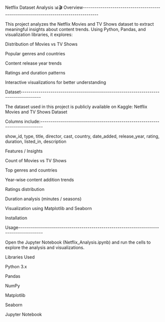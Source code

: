 Netflix Dataset Analysis 📊🎬
Overview--------------------------------------------------------------------------------------

This project analyzes the Netflix Movies and TV Shows dataset to extract meaningful insights about content trends. Using Python, Pandas, and visualization libraries, it explores:

Distribution of Movies vs TV Shows

Popular genres and countries

Content release year trends

Ratings and duration patterns

Interactive visualizations for better understanding

Dataset----------------------------------------------------------------------------------------

The dataset used in this project is publicly available on Kaggle:
Netflix Movies and TV Shows Dataset

Columns include:-------------------------------------------------------------------------------

show_id, type, title, director, cast, country, date_added, release_year, rating, duration, listed_in, description

Features / Insights

Count of Movies vs TV Shows

Top genres and countries

Year-wise content addition trends

Ratings distribution

Duration analysis (minutes / seasons)

Visualization using Matplotlib and Seaborn

Installation


Usage------------------------------------------------------------------------------------------

Open the Jupyter Notebook (Netflix_Analysis.ipynb) and run the cells to explore the analysis and visualizations.

Libraries Used

Python 3.x

Pandas

NumPy

Matplotlib

Seaborn

Jupyter Notebook
